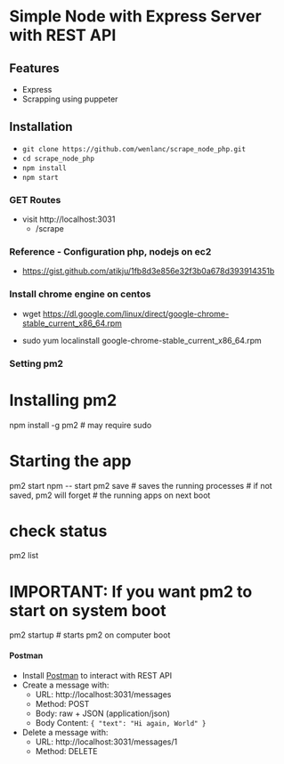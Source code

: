 # Simple Node with Express Server with REST API

## Features

- Express
- Scrapping using puppeter

## Installation

- `git clone https://github.com/wenlanc/scrape_node_php.git`
- `cd scrape_node_php`
- `npm install`
- `npm start`

### GET Routes

- visit http://localhost:3031
  - /scrape
  
### Reference - Configuration php, nodejs on ec2

- https://gist.github.com/atikju/1fb8d3e856e32f3b0a678d393914351b


### Install chrome engine on centos

- wget https://dl.google.com/linux/direct/google-chrome-stable_current_x86_64.rpm

- sudo yum localinstall google-chrome-stable_current_x86_64.rpm


### Setting pm2
 
# Installing pm2    
npm install -g pm2 # may require sudo

# Starting the app
pm2 start npm -- start
pm2 save    # saves the running processes
            # if not saved, pm2 will forget
            # the running apps on next boot


# check status 
pm2 list

# IMPORTANT: If you want pm2 to start on system boot
pm2 startup # starts pm2 on computer boot

#### Postman

- Install [Postman](https://www.getpostman.com/apps) to interact with REST API
- Create a message with:
  - URL: http://localhost:3031/messages
  - Method: POST
  - Body: raw + JSON (application/json)
  - Body Content: `{ "text": "Hi again, World" }`
- Delete a message with:
  - URL: http://localhost:3031/messages/1
  - Method: DELETE
